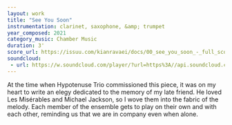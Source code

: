 ```yaml
---
layout: work
title: "See You Soon"
instrumentation: clarinet, saxophone, &amp; trumpet
year_composed: 2021
category_music: Chamber Music
duration: 3'
score_url: https://issuu.com/kianravaei/docs/00_see_you_soon_-_full_score
soundcloud: 
 - url: https://w.soundcloud.com/player/?url=https%3A//api.soundcloud.com/tracks/1045941022&color=%23ff5500&auto_play=false&hide_related=false&show_comments=true&show_user=true&show_reposts=false&show_teaser=true&visual=true
---
```


At the time when Hypotenuse Trio commissioned this piece, it was on my heart to write an elegy dedicated to the memory of my late friend. He loved Les Misérables and Michael Jackson, so I wove them into the fabric of the melody. Each member of the ensemble gets to play on their own and with each other, reminding us that we are in company even when alone.